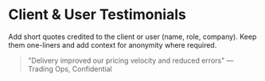 # Client & User Testimonials

Add short quotes credited to the client or user (name, role, company). Keep them one-liners and add context for anonymity where required.

> "Delivery improved our pricing velocity and reduced errors" — Trading Ops, Confidential
